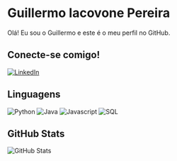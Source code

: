 # Guillermo Iacovone Pereira
Olá! Eu sou o Guillermo e este é o meu perfil no GitHub.
## Conecte-se comigo!
[![LinkedIn](https://img.shields.io/badge/LinkedIn-000?style=for-the-badge&logo=linkedin&logoColor=0E76A8)](https://www.linkedin.com/in/guillermo-iacovone-pereira-2bb4a9204/)
## Linguagens
![Python](https://img.shields.io/badge/Python-000?style=for-the-badge&logo=python)
![Java](https://img.shields.io/badge/Java-000?style=for-the-badge&logo=java)
![Javascript](https://img.shields.io/badge/Javascript-000?style=for-the-badge&logo=javascript)
![SQL](https://img.shields.io/badge/SQL-000?style=for-the-badge&logo=sql&logoColor=white)
## GitHub Stats
![GitHub Stats](https://github-readme-stats.vercel.app/api?username=GuillermoIacovonePereira&theme=transparent&bg_color=000&border_color=30A3DC&show_icons=true&icon_color=30A3DC&title_color=E94D5F&text_color=FFF&hide_title=true&hide=stars)
